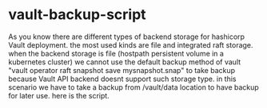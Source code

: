 # vault-backup-script
As you know there are different types of backend storage for hashicorp Vault deployment. the most used kinds are file and integrated raft storage. when the backend storage is file (hostpath persistent volume in a kubernetes cluster) we cannot use the default backup method of vault "vault operator raft snapshot save mysnapshot.snap" to take backup because Vault API backend doesnt support such storage type. in this scenario we have to take a backup from /vault/data location to have backup for later use. here is the script.


